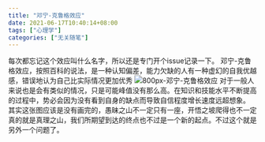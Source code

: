 ```yaml
---
title: "邓宁-克鲁格效应"
date: 2021-06-17T10:40:14+08:00
tags: ["心理学"]
categories: ["无关随笔"]
---
```


每次都忘记这个效应叫什么名字，所以还是专门开个issue记录一下。
邓宁-克鲁格效应，按照百科的说法，是一种认知偏差，能力欠缺的人有一种虚幻的自我优越感，错误地认为自己比实际情况更加优秀
![800px-邓宁-克鲁格效应](https://user-images.githubusercontent.com/21279827/122322509-23d27980-cf58-11eb-9549-84b7968f9a00.jpg)
对于一般人来说也是会有类似的情况，只是可能峰值没有那么高。在知识和技能水平不断提高的过程中，势必会因为没有看到自身的缺点而导致自信程度增长速度远超想象。
其实这张图应该是没有画完的，愚昧之山不一定只有一座，开悟之坡爬得也不一定真的就是真理之山，我们所期望到达的终点也不过是一个新的起点。不过这个就是另外一个问题了。